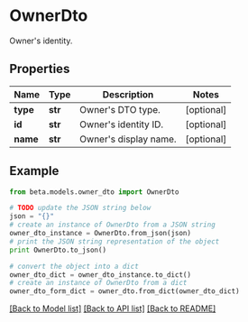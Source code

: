 # OwnerDto

Owner's identity.

## Properties
Name | Type | Description | Notes
------------ | ------------- | ------------- | -------------
**type** | **str** | Owner&#39;s DTO type. | [optional] 
**id** | **str** | Owner&#39;s identity ID. | [optional] 
**name** | **str** | Owner&#39;s display name. | [optional] 

## Example

```python
from beta.models.owner_dto import OwnerDto

# TODO update the JSON string below
json = "{}"
# create an instance of OwnerDto from a JSON string
owner_dto_instance = OwnerDto.from_json(json)
# print the JSON string representation of the object
print OwnerDto.to_json()

# convert the object into a dict
owner_dto_dict = owner_dto_instance.to_dict()
# create an instance of OwnerDto from a dict
owner_dto_form_dict = owner_dto.from_dict(owner_dto_dict)
```
[[Back to Model list]](../README.md#documentation-for-models) [[Back to API list]](../README.md#documentation-for-api-endpoints) [[Back to README]](../README.md)


